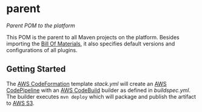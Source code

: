 # parent
_Parent POM to the platform_

This POM is the parent to all Maven projects on the platform. Besides importing the [Bill Of Materials](https://github.com/varunmc/bill-of-materials), it also specifies default versions and configurations of all plugins.

## Getting Started
The [AWS CodeFormation](https://console.aws.amazon.com/cloudformation/home?region=us-east-1#/stack/detail?stackId=arn:aws:cloudformation:us-east-1:497513737772:stack%2FParent%2F63ea9940-92e3-11e7-892d-50d501eb4c17) template _stack.yml_ will create an [AWS CodePipeline](https://console.aws.amazon.com/codepipeline/home?region=us-east-1#/view/Parent) with an [AWS CodeBuild](https://console.aws.amazon.com/codebuild/home?region=us-east-1#/projects/Parent/view) builder as defined in _buildspec.yml_. The builder executes `mvn deploy` which will package and publish the artifact to [AWS S3](https://s3.console.aws.amazon.com/s3/buckets/maven.varun.mc/mc/varun/parent/?region=us-east-1&tab=overview).
